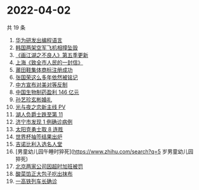 # 2022-04-02

共 19 条

<!-- BEGIN -->
<!-- 最后更新时间 Sat Apr 02 2022 07:14:51 GMT+0800 (China Standard Time) -->

1. [华为研发出编程语言](https://www.zhihu.com/search?q=华为仓颉)
1. [韩国两架空军飞机相撞坠毁](https://www.zhihu.com/search?q=韩国空军飞机)
1. [《画江湖之不良人》第五季更新](https://www.zhihu.com/search?q=画江湖之不良人)
1. [上海《致全市人民的一封信》](https://www.zhihu.com/search?q=致全市人民的一封信)
1. [莆田鞋集体商标注册成功](https://www.zhihu.com/search?q=莆田鞋)
1. [张国荣这么多年依然被铭记](https://www.zhihu.com/search?q=张国荣)
1. [中方宣布对美对等反制](https://www.zhihu.com/search?q=中方宣布对美对等反制)
1. [中国生物制药盈利 146 亿元](https://www.zhihu.com/search?q=中国生物制药)
1. [孙艺珍玄彬婚礼](https://www.zhihu.com/search?q=玄彬结婚)
1. [光与夜之恋新主线 PV](https://www.zhihu.com/search?q=光与夜之恋)
1. [湖人负爵士跌至第 11](https://www.zhihu.com/search?q=湖人)
1. [济宁市发现 1 例确诊病例](https://www.zhihu.com/search?q=济宁确诊)
1. [太阳克勇士取 8 连胜](https://www.zhihu.com/search?q=菲尼克斯太阳)
1. [世界杯抽签结果出炉](https://www.zhihu.com/search?q=世界杯抽签)
1. [吉诺比利入选名人堂](https://www.zhihu.com/search?q=吉诺比利)
1. [男童幼儿园午睡时猝死](https://www.zhihu.com/search?q=5 岁男童幼儿园猝死)
1. [北京两家公司因超时加班被罚](https://www.zhihu.com/search?q=超时加班)
1. [酸菜馅正大包子吃出抹布](https://www.zhihu.com/search?q=正大包子)
1. [一高铁列车长确诊](https://www.zhihu.com/search?q=高铁列车长确诊)

<!-- END -->
